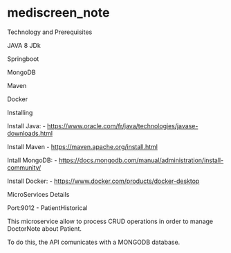 # mediscreen_note

Technology and Prerequisites


JAVA 8 JDk


Springboot

MongoDB


Maven


Docker


Installing


Install Java: - https://www.oracle.com/fr/java/technologies/javase-downloads.html

Install Maven - https://maven.apache.org/install.html

Intall MongoDB: - https://docs.mongodb.com/manual/administration/install-community/

Install Docker: - https://www.docker.com/products/docker-desktop

MicroServices Details

Port:9012 - PatientHistorical


This microservice allow to process CRUD operations in order to manage DoctorNote about Patient. 

To do this, the API comunicates with a MONGODB database.
